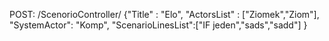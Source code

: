 POST:
/ScenorioController/
{"Title" : "Elo",
 "ActorsList" : ["Ziomek","Ziom"],
 "SystemActor": "Komp",
  "ScenarioLinesList":["IF jeden","sads","sadd"]
}